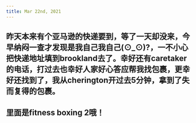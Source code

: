 ```yaml
---
title: Mar 22nd, 2021
---
```


## 昨天本来有个亚马逊的快递要到，等了一天却没来，今早纳闷一查才发现是我自己我自己(⊙_⊙)?，一不小心把快递地址填到brookland去了。幸好还有caretaker的电话，打过去也幸好人家好心答应帮我找包裹，更幸好还找到了，我从cherington开过去5分钟，拿到了失而复得的包裹。
## 里面是fitness boxing 2哦！
